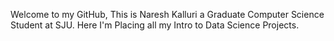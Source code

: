 Welcome to my GitHub, This is Naresh Kalluri a Graduate Computer Science Student at SJU.
Here I'm Placing all my Intro to Data Science Projects.
